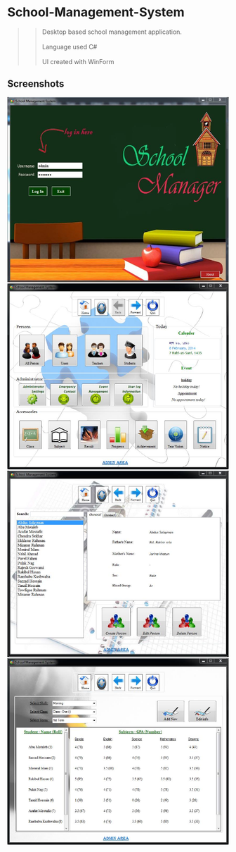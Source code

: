 # School-Management-System

>> Desktop based school management application.
<br/><br/>
>> Language used C# 
<br/><br/>
>> UI created with WinForm

## Screenshots
![Admin-login-screenshot](Admin-login.jpg?raw=true "Admin login")
![Dashboard-screenshot](Home-page.jpg?raw=true "Dashboard")
![Student-list-screenshot](Student-list.jpg?raw=true "Student-list")
![Result-section-screenshot](Result-section.jpg?raw=true "Result-section")
